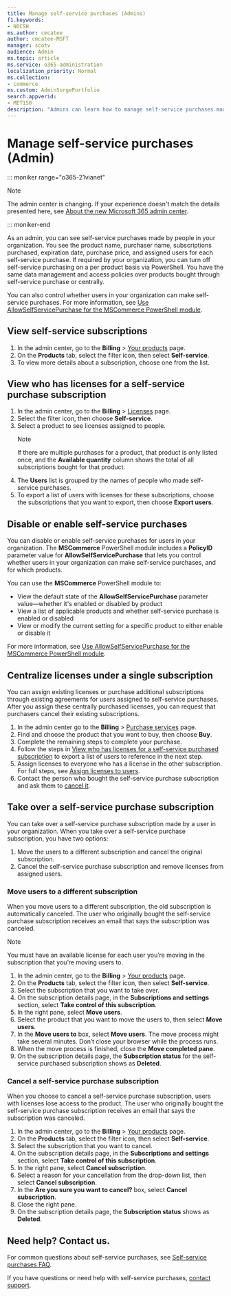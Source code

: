 ```yaml
---
title: Manage self-service purchases (Admins)
f1.keywords:
- NOCSH
ms.author: cmcatee
author: cmcatee-MSFT
manager: scotv
audience: Admin
ms.topic: article
ms.service: o365-administration 
localization_priority: Normal
ms.collection:
- commerce 
ms.custom: AdminSurgePortfolio
search.appverid:
- MET150
description: "Admins can learn how to manage self-service purchases made by users in their organization."
---
```


# Manage self-service purchases (Admin)

::: moniker range="o365-21vianet"

> [!NOTE]
> The admin center is changing. If your experience doesn't match the details presented here, see 
[About the new Microsoft 365 admin center](../../admin/microsoft-365-admin-center-preview.md?preserve-view=true&view=o365-21vianet).

::: moniker-end

As an admin, you can see self-service purchases made by people in your organization. You see the product name, purchaser name, subscriptions purchased, expiration date, purchase price, and assigned users for each self-service purchase. If required by your organization, you can turn off self-service purchasing on a per product basis via PowerShell. You have the same data management and access policies over products bought through self-service purchase or centrally.

You can also control whether users in your organization can make self-service purchases. For more information, see [Use AllowSelfServicePurchase for the MSCommerce PowerShell module](allowselfservicepurchase-powershell.md).

## View self-service subscriptions

1. In the admin center, go to the **Billing** > <a href="https://go.microsoft.com/fwlink/p/?linkid=842054" target="_blank">Your products</a> page.
2. On the **Products** tab, select the filter icon, then select **Self-service**.
3. To view more details about a subscription, choose one from the list.

## View who has licenses for a self-service purchase subscription

1. In the admin center, go to the **Billing** > <a href="https://go.microsoft.com/fwlink/p/?linkid=842264" target="_blank">Licenses</a> page.
2. Select the filter icon, then choose **Self-service**.
3. Select a product to see licenses assigned to people.
    > [!NOTE]
    > If there are multiple purchases for a product, that product is only listed once, and the **Available quantity** column shows the total of all subscriptions bought for that product.
4. The **Users** list is grouped by the names of people who made self-service purchases.
5. To export a list of users with licenses for these subscriptions, choose the subscriptions that you want to export, then choose **Export users**.

## Disable or enable self-service purchases

You can disable or enable self-service purchases for users in your organization. The **MSCommerce** PowerShell module includes a **PolicyID** parameter value for **AllowSelfServicePurchase** that lets you control whether users in your organization can make self-service purchases, and for which products.

You can use the **MSCommerce** PowerShell module to:

- View the default state of the **AllowSelfServicePurchase** parameter value—whether it's enabled or disabled by product
- View a list of applicable products and whether self-service purchase is enabled or disabled
- View or modify the current setting for a specific product to either enable or disable it

For more information, see [Use AllowSelfServicePurchase for the MSCommerce PowerShell module](allowselfservicepurchase-powershell.md).

## Centralize licenses under a single subscription

You can assign existing licenses or purchase additional subscriptions through existing agreements for users assigned to self-service purchases. After you assign these centrally purchased licenses, you can request that purchasers cancel their existing subscriptions.

1. In the admin center go to the **Billing** \> <a href="https://go.microsoft.com/fwlink/p/?linkid=868433" target="_blank">Purchase services</a> page.
2. Find and choose the product that you want to buy, then choose **Buy**.
3. Complete the remaining steps to complete your purchase.
4. Follow the steps in [View who has licenses for a self-service purchased subscription](#view-who-has-licenses-for-a-self-service-purchase-subscription) to export a list of users to reference in the next step.
5. Assign licenses to everyone who has a license in the other subscription. For full steps, see [Assign licenses to users](../../admin/manage/assign-licenses-to-users.md).
6. Contact the person who bought the self-service purchase subscription and ask them to [cancel it](manage-self-service-purchases-users.md#cancel-a-subscription).

## Take over a self-service purchase subscription

You can take over a self-service purchase subscription made by a user in your organization. When you take over a self-service purchase subscription, you have two options:

1. Move the users to a different subscription and cancel the original subscription.
2. Cancel the self-service purchase subscription and remove licenses from assigned users.

### Move users to a different subscription

When you move users to a different subscription, the old subscription is automatically canceled. The user who originally bought the self-service purchase subscription receives an email that says the subscription was canceled.

> [!NOTE]
> You must have an available license for each user you’re moving in the subscription that you’re moving users to.

1. In the admin center, go to the **Billing** > <a href="https://go.microsoft.com/fwlink/p/?linkid=842054" target="_blank">Your products</a> page.
2. On the **Products** tab, select the filter icon, then select **Self-service**.
3. Select the subscription that you want to take over.
4. On the subscription details page, in the **Subscriptions and settings** section, select **Take control of this subscription**.
5. In the right pane, select **Move users**.
6. Select the product that you want to move the users to, then select **Move users**.
7. In the **Move users to** box, select **Move users**. The move process might take several minutes. Don’t close your browser while the process runs.
8. When the move process is finished, close the **Move completed pane**.
9. On the subscription details page, the **Subscription status** for the self-service purchased subscription shows as **Deleted**.

### Cancel a self-service purchase subscription

When you choose to cancel a self-service purchase subscription, users with licenses lose access to the product. The user who originally bought the self-service purchase subscription receives an email that says the subscription was canceled.

1. In the admin center, go to the **Billing** > <a href="https://go.microsoft.com/fwlink/p/?linkid=842054" target="_blank">Your products</a> page.
2. On the **Products** tab, select the filter icon, then select **Self-service**.
3. Select the subscription that you want to cancel.
4. On the subscription details page, in the **Subscriptions and settings** section, select **Take control of this subscription**.
5. In the right pane, select **Cancel subscription**.
6. Select a reason for your cancellation from the drop-down list, then select **Cancel subscription**.
7. In the **Are you sure you want to cancel?** box, select **Cancel subscription**.
8. Close the right pane.
9. On the subscription details page, the **Subscription status** shows as **Deleted**.

## Need help? Contact us.

For common questions about self-service purchases, see [Self-service purchases FAQ](self-service-purchase-faq.md).

If you have questions or need help with self-service purchases, [contact support](../../admin/contact-support-for-business-products.md).